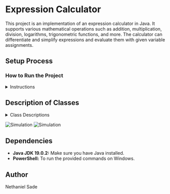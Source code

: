 # Expression Calculator

This project is an implementation of an expression calculator in Java. It supports various mathematical operations such as addition, multiplication, division, logarithms, trigonometric functions, and more. The calculator can differentiate and simplify expressions and evaluate them with given variable assignments.

## Setup Process

### How to Run the Project

<details>
<summary>Instructions</summary>

1. **Navigate to the Project Directory:**
    ```sh
    cd path/to/EX4
    ```

2. **Compile the Java Files:**
    ```sh
    javac -d bin src/*.java
    ```

3. **Run the Main Class:**
    ```sh
    java -cp bin ExpressionsTest
    ```

</details>

## Description of Classes

<details>
<summary>Class Descriptions</summary>

- **ExpressionsTest.java:** Entry point of the application, responsible for running the expression tests.
- **Expression.java:** Interface representing a mathematical expression.
- **BinaryExpression.java:** Abstract class for binary operations.
- **UnaryExpression.java:** Abstract class for unary operations.
- **Plus.java:** Represents the addition operation.
- **Minus.java:** Represents the subtraction operation.
- **Mult.java:** Represents the multiplication operation.
- **Div.java:** Represents the division operation.
- **Pow.java:** Represents the power function.
- **Sin.java:** Represents the sine function.
- **Cos.java:** Represents the cosine function.
- **Log.java:** Represents the logarithm function.
- **Neg.java:** Represents the negation operation.
- **Num.java:** Represents a numerical constant.
- **Var.java:** Represents a variable.

</details>


![Simulation](./path/to/2024-07-11170039-ezgif.com-optimize.gif)
![Simulation](./path/to/2024-07-11171415-ezgif.com-optimize.gif)

## Dependencies

- **Java JDK 19.0.2:** Make sure you have Java installed.
- **PowerShell:** To run the provided commands on Windows.

## Author

Nethaniel Sade

